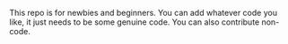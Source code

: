 This repo is for newbies and beginners.
You can add whatever code you like, it just needs to be some genuine code.
You can also contribute non-code.
